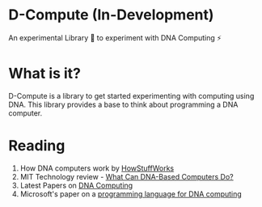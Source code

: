 # D-Compute (In-Development)

An experimental Library :microscope: to experiment with DNA Computing :zap:

# What is it?

D-Compute is a library to get started experimenting with computing using DNA. This library provides a base to think about programming a DNA computer. 

# Reading

1. How DNA computers work by [HowStuffWorks](https://computer.howstuffworks.com/dna-computer.htm)
2. MIT Technology review - [What Can DNA-Based Computers Do?](https://www.technologyreview.com/s/534721/what-can-dna-based-computers-do/)
3. Latest Papers on [DNA Computing](https://www.nature.com/subjects/dna-computing)
4. Microsoft's paper on a [programming language for DNA computing](https://www.microsoft.com/en-us/research/wp-content/uploads/2016/02/Interface09b.pdf)

